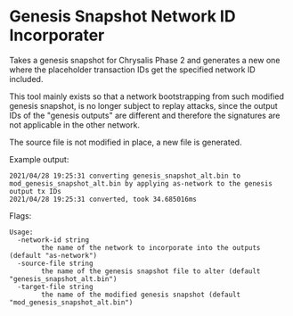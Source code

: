 # Genesis Snapshot Network ID Incorporater

Takes a genesis snapshot for Chrysalis Phase 2 and generates a new one where the placeholder transaction IDs get the
specified network ID included.

This tool mainly exists so that a network bootstrapping from such modified genesis snapshot, is no longer subject to
replay attacks, since the output IDs of the "genesis outputs" are different and therefore the signatures are not
applicable in the other network.

The source file is not modified in place, a new file is generated.

Example output:

```
2021/04/28 19:25:31 converting genesis_snapshot_alt.bin to mod_genesis_snapshot_alt.bin by applying as-network to the genesis output tx IDs
2021/04/28 19:25:31 converted, took 34.685016ms
```

Flags:

```
Usage:
  -network-id string
        the name of the network to incorporate into the outputs (default "as-network")
  -source-file string
        the name of the genesis snapshot file to alter (default "genesis_snapshot_alt.bin")
  -target-file string
        the name of the modified genesis snapshot (default "mod_genesis_snapshot_alt.bin")
```